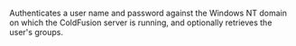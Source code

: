 Authenticates a user name and password against the Windows NT domain on which the ColdFusion server is running, and optionally retrieves the user's groups.